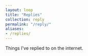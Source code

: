 ```yaml
---
layout: loop
title: "Replies"
collection: reply
permalink: "/reply/"
aliases:
- /replies/
---
```


Things I've replied to on the internet.
